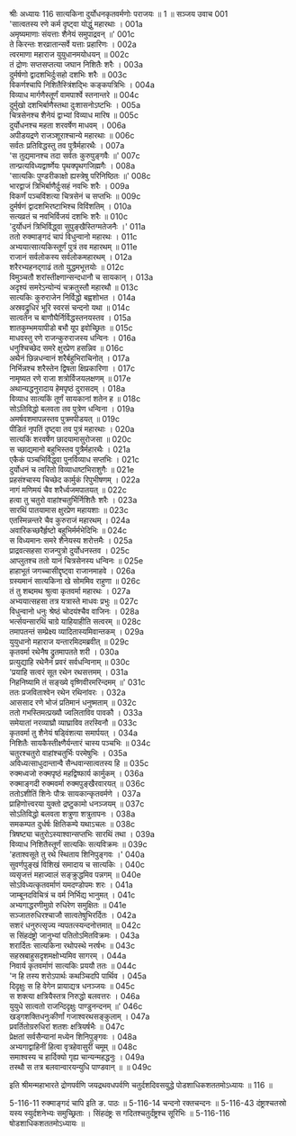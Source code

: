 श्रीः
अध्यायः 116
सात्यकिना दुर्योधनकृतवर्मणोः पराजयः ॥ 1 ॥
सञ्जय उवाच 	001  
\'सात्वतस्य रणे कर्म दृष्ट्वा योद्धुं महारथाः ।	001a  
अमृष्यमाणाः संयत्ताः शैनेयं समुपाद्रवन् ॥\'	001c  
ते किरन्तः शरव्रातान्सर्वे यत्ताः प्रहारिणः ।	002a  
त्वरमाणा महाराज युयुधानमयोधयन् ॥	002c  
तं द्रोणः सप्तसप्तत्या जघान निशितैः शरैः ।	003a  
दुर्मर्षणो द्वादशभिर्दुःसहो दशभिः शरैः ॥	003c  
विकर्णश्चापि निशितैस्त्रिंशद्भिः कङ्कपत्रिभिः ।	004a  
विव्याध मार्गणैस्तूर्णं वामपार्श्वे स्तनान्तरे ॥	004c  
दुर्मुखो दशभिर्बाणैस्तथा दुःशासनोऽष्टभिः ।	005a  
चित्रसेनश्च शैनेयं द्वाभ्यां विव्याध मारिष ॥	005c  
दुर्योधनश्च महता शरवर्षेण माधवम् ।	006a  
अपीडयद्रणे राजञ्शूराश्चान्ये महारथाः ॥	006c  
सर्वतः प्रतिविद्धस्तु तव पुत्रैर्महारथैः ।	007a  
\'स तुद्यमानश्च तदा सर्वतः कुरुपुङ्गवैः ॥\'	007c  
तान्प्रत्यविध्यद्वार्ष्णेयः पृथक्पृथगजिह्मगैः ।	008a  
\'सात्यकिः पुण्डरीकाक्षो ह्यस्त्रेषु परिनिष्ठितः ॥\'	008c  
भारद्वाजं त्रिभिर्बाणैर्दुःसहं नवभिः शरैः ।	009a  
विकर्णं पञ्चविंशत्या चित्रसेनं च सप्तभिः ॥	009c  
दुर्मर्षणं द्वादशभिरष्टाभिश्च विविंशतिम् ।	010a  
सत्यव्रतं च नवभिर्विजयं दशभिः शरैः ॥	010c  
\'दुर्योधनं त्रिभिर्विद्ध्वा सुपुङ्खैस्तिग्मतेजनैः ।\'	011a  
ततो रुक्माङ्गदं चापं विधुन्वानो महारथः ।	011c  
अभ्ययात्सात्यकिस्तूर्णं पुत्रं तव महारथम् ॥	011e  
राजानं सर्वलोकस्य सर्वलोकमहारथम् ।	012a  
शरैरभ्यहनद्गाढं ततो युद्धमभूत्तयोः ॥	012c  
विमुञ्चतौ शरांस्तीक्ष्णान्सन्दधानौ च सायकान् ।	013a  
अदृश्यं समरेऽन्योन्यं चक्रतुस्तौ महारथौ ॥	013c  
सात्यकिः कुरुराजेन निर्विद्धो बह्वशोभत ।	014a  
अस्रवद्रुधिरं भूरि स्वरसं चन्दनो यथा ॥	014c  
सात्वतेन च बाणौघैर्निर्विद्धस्तनयस्तव ।	015a  
शातकुम्भमयापीडो बभौ यूप इवोच्छ्रितः ॥	015c  
माधवस्तु रणे राजन्कुरुराजस्य धन्विनः ।	016a  
धनुश्चिच्छेद समरे क्षुरप्रेण हसन्निव ॥	016c  
अथैनं छिन्नधन्वानं शरैर्बहुभिराचिनोत् ।	017a  
निर्भिन्नश्च शरैस्तेन द्विषता क्षिप्रकारिणा ।	017c  
नामृष्यत रणे राजा शत्रोर्विजयलक्षणम् ॥	017e  
अथान्यद्धनुरादाय हेमपृष्ठं दुरासदम् ।	018a  
विव्याध सात्यकिं तूर्णं सायकानां शतेन ह ॥	018c  
सोऽतिविद्धो बलवता तव पुत्रेण धन्विना ।	019a  
अमर्षवशमापन्नस्तव पुत्रमपीडयत् ॥	019c  
पीडितं नृपतिं दृष्ट्वा तव पुत्रं महारथाः ।	020a  
सात्यकिं शरवर्षेण छादयामासुरोजसा ॥	020c  
स च्छाद्यमानो बहुभिस्तव पुत्रैर्महारथैः ।	021a  
एकैकं पञ्चभिर्विद्ध्वा पुनर्विव्याध सप्तभिः ।	021c  
दुर्योधनं च त्वरितो विव्याधाष्टभिराशुगैः ॥	021e  
प्रहसंश्चास्य चिच्छेद कार्मुकं रिपुभीषणम् ।	022a  
नागं मणिमयं चैव शरैर्ध्वजमपातयत् ॥	022c  
हत्वा तु चतुरो वाहांश्चतुर्भिर्निशितैः शरैः ।	023a  
सारथिं पातयामास क्षुरप्रेण महायशाः ॥	023c  
एतस्मिन्नन्तरे चैव कुरुराजं महारथम् ।	024a  
अवारिकच्छरैर्हृष्टो बहुभिर्मर्मभेदिभिः ॥	024c  
स विध्यमानः समरे शैनेयस्य शरोत्तमैः ।	025a  
प्राद्रवत्सहसा राजन्पुत्रो दुर्योधनस्तव ।	025c  
आप्लुतश्च ततो यानं चित्रसेनस्य धन्विनः ॥	025e  
हाहाभूतं जगच्चासीद्दृष्ट्वा राजानमाहवे ।	026a  
ग्रस्यमानं सात्यकिना खे सोममिव राहुणा ॥	026c  
तं तु शब्दमथ श्रुत्वा कृतवर्मा महारथः ।	027a  
अभ्ययात्सहसा तत्र यत्रास्ते माधवः प्रभुः ॥	027c  
विधुन्वानो धनुः श्रेष्ठं चोदयंश्चैव वाजिनः ।	028a  
भर्त्सयन्सारथिं चाग्रे याहियाहीति सत्वरम् ॥	028c  
तमापतन्तं सम्प्रेक्ष्य व्यादितास्यमिवान्तकम् ।	029a  
युयुधानो महाराज यन्तारमिदमब्रवीत् ॥	029c  
कृतवर्मा रथेनैष द्रुतमापतते शरी ।	030a  
प्रत्युद्याहि रथेनैनं प्रवरं सर्वधन्विनाम् ॥	030c  
\'प्रयाहि सत्वरं सूत रथेन रथसत्तमम् ।	031a  
निहनिष्यामि तं सङ्ख्ये वृष्णिवीरमरिन्दमम् ॥\'	031c  
ततः प्रजविताश्वेन रथेन रथिनांवरः ।	032a  
आससाद रणे भोजं प्रतिमानं धनुष्मताम् ॥	032c  
ततो गभस्तिमत्प्रख्यौ ज्वलिताविव पावकौ ।	033a  
समेयातां नरव्याघ्रौ व्याघ्राविव तरस्विनौ ॥	033c  
कृतवर्मा तु शैनेयं षड्विंशत्या समार्पयत् ।	034a  
निशितैः सायकैस्तीक्ष्णैर्यन्तारं चास्य पञ्चभिः ॥	034c  
चतुरश्चतुरो वाहांश्चतुर्भिः परमेषुभिः ।	035a  
अविध्यत्साधुदान्तान्वै सैन्धवान्सात्वतस्य हि ॥	035c  
रुक्मध्वजो रुक्मपृष्ठं महद्विष्फार्य कार्मुकम् ।	036a  
रुक्माङ्गदी रुक्मवर्मा रुक्मपुङ्खैरवारयत् ॥	036c  
ततोऽशीतिं शिनेः पौत्रः सायकान्कृतवर्मणे ।	037a  
प्राहिणोत्त्वरया युक्तो द्रष्टुकामो धनञ्जयम् ॥	037c  
सोऽतिविद्धो बलवता शत्रुणा शत्रुतापनः ।	038a  
समकम्पत दुर्धर्षः क्षितिकम्पे यथाऽचलः ॥	038c  
त्रिषष्ट्या चतुरोऽस्याश्वान्सप्तभिः सारथिं तथा ।	039a  
विव्याध निशितैस्तूर्णं सात्यकिः सत्यविक्रमः ॥	039c  
\'हताश्वसूते तु रथे स्थिताय शिनिपुङ्गवः ।\'	040a  
सुवर्णपुङ्खं विशिखं समादाय च सात्यकिः ।	040c  
व्यसृजत्तं महाज्वालं सङ्क्रुद्धमिव पन्नगम् ॥	040e  
सोऽविध्यत्कृतवर्माणं यमदण्डोपमः शरः ।	041a  
जाम्बूनदविचित्रं च वर्म निर्भिद्य भानुमत् ।	041c  
अभ्यगाद्धरणीमुग्रो रुधिरेण समुक्षितः ॥	041e  
सञ्जातरुधिरश्चाजौ सात्वतेषुभिरर्दितः ।	042a  
सशरं धनुरुत्सृज्य न्यपतत्स्यन्दनोत्तमात् ॥	042c  
स सिंहदंष्ट्रो जानुभ्यां पतितोऽमितविक्रमः ।	043a  
शरार्दितः सात्यकिना रथोपस्थे नरर्षभः ॥	043c  
सहस्रबाहुसदृशमक्षोभ्यमिव सागरम् ।	044a  
निवार्य कृतवर्माणं सात्यकिः प्रययौ ततः ॥	044c  
\'न हि तस्य शरोऽपार्थः कथञ्चिदपि पार्थिव ।	045a  
दिदृक्षुः स हि वेगेन प्रायाद्यत्र धनञ्जयः ॥	045c  
स शक्त्या क्षत्रियैस्तत्र निरुद्धो बलवत्तरः ।	046a  
युयुधे सात्वतो राजन्दिदृक्षुः पाण्डुनन्दनम् ॥\'	046c  
खड्गशक्तिधनुःकीर्णां गजाश्वरथसङ्कुलाम् ।	047a  
प्रवर्तितोग्ररुधिरां शतशः क्षत्रियर्षभैः ॥	047c  
प्रेक्षतां सर्वसैन्यानां मध्येन शिनिपुङ्गवः ।	048a  
अभ्यगाद्वाहिनीं हित्वा वृत्रहेवासुरीं चमूम् ॥	048c  
समाश्वस्य च हार्दिक्यो गृह्य चान्यन्महद्धनुः ।	049a  
तस्थौ स तत्र बलवान्वारयन्युधि पाण्डवान् ॥ ॥	049c  

इति श्रीमन्महाभारते द्रोणपर्वणि जयद्रथवधपर्वणि चतुर्दशदिवसयुद्धे पोडशाधिकशततमोऽध्यायः ॥ 116 ॥

5-116-11 रुक्माङ्गदं चापि इति ङ. पाठः ॥ 5-116-14 चन्दनो रक्तचन्दनः ॥ 5-116-43 दंष्ट्राश्चतस्रो यस्य स्युर्दशनेभ्यः समुच्छ्रिताः । सिंहदंष्ट्रः स गदितश्चतुर्दंष्ट्रश्च सूरिभिः ॥ 5-116-116 षोडशाधिकशततमोऽध्यायः ॥
